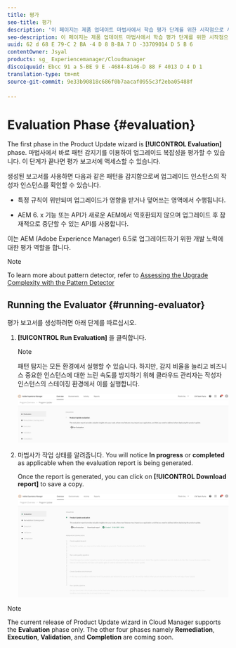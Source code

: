 ```yaml
---
title: 평가
seo-title: 평가
description: '이 페이지는 제품 업데이트 마법사에서 학습 평가 단계를 위한 시작점으로 사용됩니다. '
seo-description: 이 페이지는 제품 업데이트 마법사에서 학습 평가 단계를 위한 시작점으로 사용됩니다.
uuid: 62 d 68 E 79-C 2 BA -4 D 8 B-BA 7 D -33709014 D 5 B 6
contentOwner: Jsyal
products: sg_ Experiencemanager/Cloudmanager
discoiquuid: Ebcc 91 a 5-BE 9 E -4684-8146-D 88 F 4013 D 4 D 1
translation-type: tm+mt
source-git-commit: 9e33b90818c686f0b7aacaf0955c3f2eba05488f

---
```



# Evaluation Phase {#evaluation}

The first phase in the Product Update wizard is **[!UICONTROL Evaluation]** phase.
마법사에서 바로 패턴 감지기를 이용하여 업그레이드 복잡성을 평가할 수 있습니다. 이 단계가 끝나면 평가 보고서에 액세스할 수 있습니다.

생성된 보고서를 사용하면 다음과 같은 패턴을 감지함으로써 업그레이드 인스턴스의 작성자 인스턴스를 확인할 수 있습니다.

* 특정 규칙이 위반되며 업그레이드가 영향을 받거나 덮어쓰는 영역에서 수행됩니다.

* AEM 6. x 기능 또는 API가 새로운 AEM에서 역호환되지 않으며 업그레이드 후 잠재적으로 중단할 수 있는 API를 사용합니다.

이는 AEM (Adobe Experience Manager) 6.5로 업그레이드하기 위한 개발 노력에 대한 평가 역할을 합니다.

>[!NOTE]
>To learn more about pattern detector, refer to [Assessing the Upgrade Complexity with the Pattern Detector](https://helpx.adobe.com/experience-manager/6-4/sites/deploying/using/pattern-detector.html)

## Running the Evaluator {#running-evaluator}

평가 보고서를 생성하려면 아래 단계를 따르십시오.

1. **[!UICONTROL Run Evaluation]** 을 클릭합니다.

   >[!NOTE]
   >패턴 탐지는 모든 환경에서 실행할 수 있습니다. 하지만, 감지 비율을 늘리고 비즈니스 중요한 인스턴스에 대한 느린 속도를 방지하기 위해 클라우드 관리자는 작성자 인스턴스의 스테이징 환경에서 이를 실행합니다.

   ![](assets/Run-Evaluation.png)

1. 마법사가 작업 상태를 알려줍니다. You will notice **In progress** or **completed** as applicable when the evaluation report is being generated.

   Once the report is generated, you can click on **[!UICONTROL Download report]** to save a copy.

   ![](assets/Evaluation-1.png)


>[!NOTE]
>The current release of Product Update wizard in Cloud Manager supports the **Evaluation** phase only. The other four phases namely **Remediation**, **Execution**, **Validation**, and **Completion** are coming soon.
